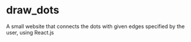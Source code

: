 # draw_dots
A small website that connects the dots with given edges specified by the user, using React.js
